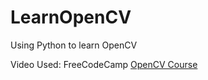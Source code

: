 # LearnOpenCV
Using Python to learn OpenCV

Video Used: FreeCodeCamp [OpenCV Course](https://www.youtube.com/watch?v=oXlwWbU8l2o&list=WL&index=6)